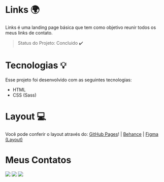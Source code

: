 

# Links 🌍
Links é uma landing page básica que tem como objetivo reunir todos os meus links de contato. 
> Status do Projeto: Concluido :heavy_check_mark:

# Tecnologias 💡
Esse projeto foi desenvolvido com as seguintes tecnologias:

- HTML
- CSS (Sass)


# Layout 💻
Você pode conferir o layout através do: [GitHub Pages](https://vitoorfraga.github.io/links/)! | [Behance](https://www.behance.net/gallery/130451535/Links?) | [Figma (Layout)](https://www.figma.com/file/jduRspgBJMMyLopcrzxI7O/Links?node-id=6%3A2)

# Meus Contatos
 [<img src="https://img.shields.io/badge/linkedin-%230077B5.svg?&style=for-the-badge&logo=linkedin&logoColor=white" />](https://www.linkedin.com/in/vitorfragaa/) [<img src = "https://img.shields.io/badge/instagram-%23E4405F.svg?&style=for-the-badge&logo=instagram&logoColor=white">](https://www.instagram.com/vitoorfrag/) [<img src = "https://img.shields.io/badge/-Behance-blue?style=for-the-badge&logo=behance&logoColor=white">](https://www.behance.net/vitorfraga)

